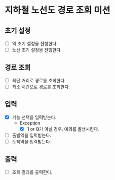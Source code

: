 # 지하철 노선도 경로 조회 미션

## 초기 설정
- [ ] 역 초기 설정을 진행한다.
- [ ] 노선 초기 설정을 진행한다.

## 경로 조회
- [ ] 최단 거리로 경로를 조회한다
- [ ] 최소 시간으로 경로를 조회한다.

## 입력
- [x] 기능 선택을 입력받는다.
  - Exception
    - [x] 1 or Q가 아닐 경우, 예외를 발생시킨다.
- [ ] 출발역을 입력받는다.
- [ ] 도착역을 입력받는다.

## 출력
- [ ] 조회 결과를 출력한다.